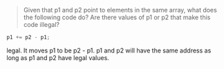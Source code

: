 > Given that p1 and p2 point to elements in the same array, what does the following code do? Are there values of p1 or p2 that make this code illegal?
```cpp
p1 += p2 - p1;
```

legal. It moves p1 to be p2 - p1. p1 and p2 will have the same address as long as p1 and p2 have legal values.